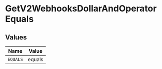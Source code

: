 # GetV2WebhooksDollarAndOperatorEquals


## Values

| Name     | Value    |
| -------- | -------- |
| `EQUALS` | equals   |